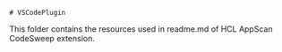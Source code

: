     # VSCodePlugin
This folder contains the resources used in readme.md of HCL AppScan CodeSweep extension.
